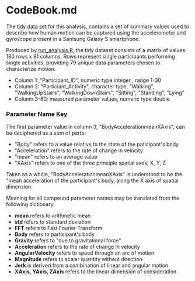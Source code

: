 # **CodeBook.md**




The [tidy data set](https://github.com/markortmeyer/GETANDCLEANDATAJHU/blob/master/tidy_data.txt) for this analysis, contains a set of summary values used to describe how human motion can be captured using the accelerometer and gyroscope present in a Samsung Galaxy S smartphone.

Produced by [run_analysis.R](https://github.com/markortmeyer/GETANDCLEANDATAJHU/blob/master/run_analysis.R), the tidy dataset consists of a matrix of values 180 rows x 81 columns.  Rows represent single participants performing single activities, providing 79 unique data parameters chosen to characterize motion.

* Column 1:  "Participant_ID", numeric type integer , range 1-30
* Column 2:  "Particiant_Activity", character type, "Walking", "WalkingUpStairs", "WalkingDownStairs", "Sitting", "Standing", "Lying"
* Column 3-80:  measured parameter values, numeric type double

### **Parameter Name Key**

The first parameter value in column 3, "BodyAccelerationmeanXAxis", can be deciphered as a sum of parts:

* "Body" refers to a value relative to the state of the paticipant's body
* "Acceleration" refers to the rate of change in velocity
* "mean" refers to an average value
* "XAxis" refers to one of the three principle spatial axes, X, Y, Z

Taken as a whole, "BodyAccelerationmeanXAxis" is understood to be the "mean acceleration of the participant's body, along the X axis of spatial dimension.

Meaning for all compound parameter names may be translated from the following dictionary:

* **mean** refers to arithmetic mean
* **std** refers to standard deviation
* **FFT** refers to Fast Fourier Transform 
* **Body** refers to participant's body
* **Gravity** refers to "due to gravitational force"
* **Acceleration** refers to the rate of change in velocity 
* **AngularVelocity** refers to speed through an arc of motion
* **Magnitude** refers to scalar quantity without direction
* **Jerk** is derived from a combination of linear and angular motion
* **XAxis, YAxis, ZAxis** refers to the linear dimension of consideration

